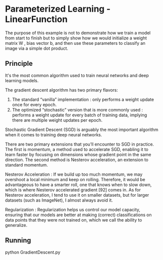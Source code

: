 # Parameterized Learning - LinearFunction
The purpose of this example is not to demonstrate how we train a model from start to finish but to simply show how we would initialize a weight matrix W ,
bias vector b, and then use these parameters to classify an image via a simple dot product.

## Principle
It's the most common algorithm used to train neural networks and deep learning models.

The gradient descent algorithm has two primary flavors:
1. The standard “vanilla” implementation : only performs a weight update once for every epoch.
2. The optimized “stochastic” version that is more commonly used : performs a weight update for every batch of training
data, implying there are multiple weight updates per epoch.

Stochastic Gradient Descent (SGD) is arguably the most important algorithm when it comes to training deep neural networks.

There are two primary extensions that you’ll encounter to SGD in practice. The first is momentum, 
a method used to accelerate SGD, enabling it to learn faster by focusing on dimensions whose
gradient point in the same direction. The second method is Nesterov acceleration, an extension
to standard momentum.

Nesterov Acceleration : If we build up too much momentum, we may
overshoot a local minimum and keep on rolling. Therefore, it would be advantageous to have a
smarter roll, one that knows when to slow down, which is where Nesterov accelerated gradient [92]
comes in. As for Nesterov acceleration, I tend to use it on smaller datasets, but for larger datasets (such as
ImageNet), I almost always avoid it.

Regularization : Regularization helps us control our model capacity, ensuring that our models are better at
making (correct) classifications on data points that they were not trained on, which we call the
ability to generalize.

## Running
python <Type>GradientDescent.py 
